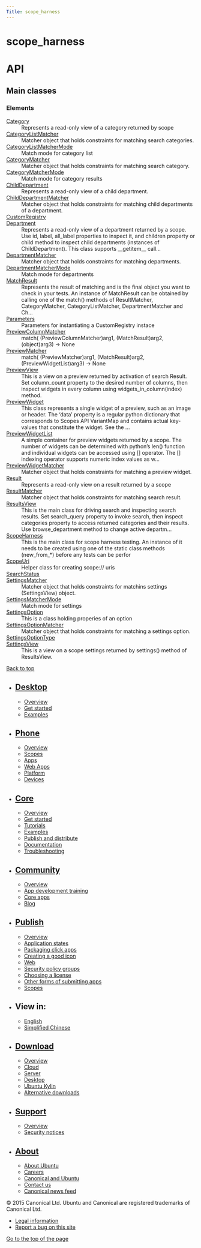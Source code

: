 ```yaml
---
Title: scope_harness
---
```


# scope_harness

<!-- Start Namespace Content -->
<h1>API<a class="headerlink" href="#api" title="Permalink to this headline"></a></h1>
<h2>Main classes<a class="headerlink" href="#main-classes" title="Permalink to this headline"></a></h2>
<!-- End Namespace Content -->
<h3>Elements</h3>
<dl>
<dt><a href="scope_harness.Category.md">Category</a></dt><dd>Represents a read-only view of a category returned by scope</dd>
<dt><a href="scope_harness.CategoryListMatcher.md">CategoryListMatcher</a></dt><dd>Matcher object that holds constraints for matching search categories.</dd>
<dt><a href="scope_harness.CategoryListMatcherMode.md">CategoryListMatcherMode</a></dt><dd>Match mode for category list</dd>
<dt><a href="scope_harness.CategoryMatcher.md">CategoryMatcher</a></dt><dd>Matcher object that holds constraints for matching search category.</dd>
<dt><a href="scope_harness.CategoryMatcherMode.md">CategoryMatcherMode</a></dt><dd>Match mode for category results</dd>
<dt><a href="scope_harness.ChildDepartment.md">ChildDepartment</a></dt><dd>Represents a read-only view of a child department.</dd>
<dt><a href="scope_harness.ChildDepartmentMatcher.md">ChildDepartmentMatcher</a></dt><dd>Matcher object that holds constraints for matching child departments of a department.</dd>
<dt><a href="scope_harness.CustomRegistry.md">CustomRegistry</a></dt><dd></dd>
<dt><a href="scope_harness.Department.md">Department</a></dt><dd>Represents a read-only view of a department returned by a scope. Use id, label, all_label properties to inspect it, and children property or child method to inspect child departments (instances of ChildDepartment).  This class supports __getitem__ call...</dd>
<dt><a href="scope_harness.DepartmentMatcher.md">DepartmentMatcher</a></dt><dd>Matcher object that holds constraints for matching departments.</dd>
<dt><a href="scope_harness.DepartmentMatcherMode.md">DepartmentMatcherMode</a></dt><dd>Match mode for departments</dd>
<dt><a href="scope_harness.MatchResult.md">MatchResult</a></dt><dd>Represents the result of matching and is the final object you want to check in your tests. An instance of MatchResult can be obtained by calling one of the match() methods of ResultMatcher, CategoryMatcher, CategoryListMatcher, DepartmentMatcher and Ch...</dd>
<dt><a href="scope_harness.Parameters.md">Parameters</a></dt><dd>Parameters for instantiating a CustomRegistry instace</dd>
<dt><a href="scope_harness.PreviewColumnMatcher.md">PreviewColumnMatcher</a></dt><dd>match( (PreviewColumnMatcher)arg1, (MatchResult)arg2, (object)arg3) -&gt; None</dd>
<dt><a href="scope_harness.PreviewMatcher.md">PreviewMatcher</a></dt><dd>match( (PreviewMatcher)arg1, (MatchResult)arg2, (PreviewWidgetList)arg3) -&gt; None</dd>
<dt><a href="scope_harness.PreviewView.md">PreviewView</a></dt><dd>This is a view on a preview returned by activation of search Result. Set column_count property to the desired number of columns, then inspect widgets in every column using widgets_in_column(index) method.</dd>
<dt><a href="scope_harness.PreviewWidget.md">PreviewWidget</a></dt><dd>This class represents a single widget of a preview, such as an image or header. The &#8216;data&#8217; property is a regular python dictionary that corresponds to Scopes API VariantMap and contains actual key-values that constitute the widget. See the ...</dd>
<dt><a href="scope_harness.PreviewWidgetList.md">PreviewWidgetList</a></dt><dd>A simple container for preview widgets returned by a scope. The number of widgets can be determined with python&#8217;s len() function and individual widgets can be accessed using [] operator. The [] indexing operator supports numeric index values as w...</dd>
<dt><a href="scope_harness.PreviewWidgetMatcher.md">PreviewWidgetMatcher</a></dt><dd>Matcher object that holds constraints for matching a preview widget.</dd>
<dt><a href="scope_harness.Result.md">Result</a></dt><dd>Represents a read-only view on a result returned by a scope</dd>
<dt><a href="scope_harness.ResultMatcher.md">ResultMatcher</a></dt><dd>Matcher object that holds constraints for matching search result.</dd>
<dt><a href="scope_harness.ResultsView.md">ResultsView</a></dt><dd>This is the main class for driving search and inspecting search results. Set search_query property to invoke search, then inspect categories property to access returned categories and their results. Use browse_department method to change active departm...</dd>
<dt><a href="scope_harness.ScopeHarness.md">ScopeHarness</a></dt><dd>This is the main class for scope harness testing. An instance of it needs to be created using one of the static class methods (new_from_*) before any tests can be perfor</dd>
<dt><a href="scope_harness.ScopeUri.md">ScopeUri</a></dt><dd>Helper class for creating scope:// uris</dd>
<dt><a href="scope_harness.SearchStatus.md">SearchStatus</a></dt><dd></dd>
<dt><a href="scope_harness.SettingsMatcher.md">SettingsMatcher</a></dt><dd>Matcher object that holds constraints for matchins settings (SettingsView) object.</dd>
<dt><a href="scope_harness.SettingsMatcherMode.md">SettingsMatcherMode</a></dt><dd>Match mode for settings</dd>
<dt><a href="scope_harness.SettingsOption.md">SettingsOption</a></dt><dd>This is a class holding properies of an option</dd>
<dt><a href="scope_harness.SettingsOptionMatcher.md">SettingsOptionMatcher</a></dt><dd>Matcher object that holds constraints for matching a settings option.</dd>
<dt><a href="scope_harness.SettingsOptionType.md">SettingsOptionType</a></dt><dd></dd>
<dt><a href="scope_harness.SettingsView.md">SettingsView</a></dt><dd>This is a view on a scope settings returned by settings() method of ResultsView.</dd>
</dl>
<!-- div.inner-wrapper -->
<!-- div.wrapper -->
<footer class="global clearfix no-global">
<p class="top-link"><a href="#">Back to top</a>
</p>
<nav id="main-navigation" role="navigation">
<ul>
<li>
<h2><a href="https://developer.ubuntu.com/en/desktop/" class="">Desktop</a></h2>
<ul class="second-level-nav">
<li class="first"><a href="https://developer.ubuntu.com/en/desktop/" >Overview</a></li>
<li class="">
<a href="http://snapcraft.io/?utm_source=developer.ubuntu.com&amp;utm_medium=devportal&amp;utm_term=snaps%20snapcraft%20desktop&amp;utm_content=menu&amp;utm_campaign=duc_snappers" class="">Get started</a>
</li>
<li class="">
<a href="https://github.com/ubuntu/snappy-playpen" class="">Examples</a>
</li>
</ul>
</li>
<li>
<h2><a href="https://developer.ubuntu.com/en/phone/" class="">Phone</a></h2>
<ul class="second-level-nav">
<li class="first"><a href="https://developer.ubuntu.com/en/phone/" >Overview</a></li>
<li class="">
<a href="https://developer.ubuntu.com/en/phone/scopes/" class="">Scopes</a>
</li>
<li class="">
<a href="https://developer.ubuntu.com/en/phone/apps/" class="">Apps</a>
</li>
<li class="">
<a href="https://developer.ubuntu.com/en/phone/web/" class="">Web Apps</a>
</li>
<li class="">
<a href="https://developer.ubuntu.com/en/phone/platform/" class="">Platform</a>
</li>
<li class="">
<a href="https://developer.ubuntu.com/en/phone/devices/" class="">Devices</a>
</li>
</ul>
</li>
<li>
<h2><a href="https://developer.ubuntu.com/core" class="">Core</a></h2>
<ul class="second-level-nav">
<li class="first"><a href="https://developer.ubuntu.com/core" >Overview</a></li>
<li class="">
<a href="https://developer.ubuntu.com/core/get-started" class="">Get started</a>
</li>
<li class="">
<a href="https://developer.ubuntu.com/core/tutorials" class="">Tutorials</a>
</li>
<li class="">
<a href="https://developer.ubuntu.com/core/examples" class="">Examples</a>
</li>
<li class="">
<a href="https://developer.ubuntu.com/core/publish-and-distribute" class="">Publish and distribute</a>
</li>
<li class="">
<a href="https://developer.ubuntu.com/core/documentation" class="">Documentation</a>
</li>
<li class="">
<a href="https://developer.ubuntu.com/core/troubleshooting" class="">Troubleshooting</a>
</li>
</ul>
</li>
<li>
<h2><a href="https://developer.ubuntu.com/en/community/" class="">Community</a></h2>
<ul class="second-level-nav">
<li class="first"><a href="https://developer.ubuntu.com/en/community/" >Overview</a></li>
<li class="">
<a href="https://developer.ubuntu.com/en/community/training/" class="">App development training</a>
</li>
<li class="">
<a href="https://developer.ubuntu.com/en/community/core-apps/" class="">Core apps</a>
</li>
<li class="">
<a href="https://developer.ubuntu.com/en/community/blog/" class="">Blog</a>
</li>
</ul>
</li>
<li>
<h2><a href="https://developer.ubuntu.com/en/publish/" class="">Publish</a></h2>
<ul class="second-level-nav">
<li class="first"><a href="https://developer.ubuntu.com/en/publish/" >Overview</a></li>
<li class="">
<a href="https://developer.ubuntu.com/en/publish/application-states/" class="">Application states</a>
</li>
<li class="">
<a href="https://developer.ubuntu.com/en/publish/packaging-click-apps/" class="">Packaging click apps</a>
</li>
<li class="">
<a href="https://developer.ubuntu.com/en/publish/creating-a-good-icon/" class="">Creating a good icon</a>
</li>
<li class="">
<a href="https://developer.ubuntu.com/en/publish/web/" class="">Web</a>
</li>
<li class="">
<a href="https://developer.ubuntu.com/en/publish/security-policy-groups/" class="">Security policy groups</a>
</li>
<li class="">
<a href="https://developer.ubuntu.com/en/publish/choosing-a-license/" class="">Choosing a license</a>
</li>
<li class="">
<a href="https://developer.ubuntu.com/en/publish/other-forms-of-submitting-apps/" class="">Other forms of submitting apps</a>
</li>
<li class="">
<a href="https://developer.ubuntu.com/en/publish/scopes/" class="">Scopes</a>
</li>
</ul>
</li>
</ul>
<!-- /.footer-a -->
<ul class="clearfix">
<li>
<h2>View in:</h2>
<ul class="second-level-nav">
<li class="lang active">
<a href="index.html" title="Change to language: English">English</a>
</li>
<li class="lang">
<a href="index.html" title="Change to language: Simplified Chinese">Simplified Chinese</a>
</li>
</ul>
</li>
<li>
<h2><a href="http://ubuntu.com/download/">Download</a></h2>
<ul class="second-level-nav">
<li class="first"><a href="http://ubuntu.com/download">Overview</a>
</li>
<li><a href="http://ubuntu.com/download/cloud">Cloud</a>
</li>
<li><a href="http://ubuntu.com/download/server">Server</a>
</li>
<li><a href="http://ubuntu.com/download/desktop">Desktop</a>
</li>
<li><a href="http://ubuntu.com/download/ubuntu-kylin">Ubuntu Kylin</a>
</li>
<li><a href="http://ubuntu.com/download/alternative-downloads">Alternative downloads</a>
</li>
</ul>
</li>
<li>
<h2><a href="http://ubuntu.com/support/">Support</a></h2>
<ul class="second-level-nav">
<li class="first"><a href="http://ubuntu.com/support">Overview</a>
</li>
<li><a href="http://www.ubuntu.com/usn/">Security notices</a>
</li>
</ul>
</li>
<li>
<h2><a href="http://ubuntu.com/about/">About</a></h2>
<ul class="second-level-nav">
<li><a href="http://ubuntu.com/about/about-ubuntu">About Ubuntu</a>
</li>
<li><a href="http://www.canonical.com/careers">Careers</a>
</li>
<li><a href="http://ubuntu.com/about/canonical-and-ubuntu">Canonical and Ubuntu</a>
</li>
<li><a accesskey="7" href="http://ubuntu.com/about/contact-us">Contact us</a>
</li>
<li><a accesskey="2" href="http://insights.ubuntu.com/feed/">Canonical news feed</a>
</li>
</ul>
</li>
</ul>
</nav>
<p class="twelve-col">© 2015 Canonical Ltd. Ubuntu and Canonical are registered trademarks of Canonical Ltd.</p>
<ul class="inline clear">
<li><a href="http://www.ubuntu.com/legal">Legal information</a>
</li>
<li><a href="https://bugs.launchpad.net/developer-ubuntu-com/">Report a bug on this site</a>
</li>
</ul>
<span class="accessibility-aid"><a href="#">Go to the top of the page</a></span>
<!-- /.legal -->
</footer>
<script type='text/javascript' src='https://developer.ubuntu.com/static/devportal_static/developer_portal/syntaxhighlighter3/scripts/shCore.js?ver=3.0.83c'></script>
<script type='text/javascript' src='https://developer.ubuntu.com/static/devportal_static/developer_portal/syntaxhighlighter3/scripts/shAutoloader.js?ver=3.0.83c'></script>
<script type='text/javascript'>
(function(){
var corecss = document.createElement('link');
var themecss = document.createElement('link');
var corecssurl = "/static/devportal_static/developer_portal/syntaxhighlighter3/styles/shCore.css?ver=3.0.83c";
if ( corecss.setAttribute ) {
corecss.setAttribute( "rel", "stylesheet" );
corecss.setAttribute( "type", "text/css" );
corecss.setAttribute( "href", corecssurl );
} else {
corecss.rel = "stylesheet";
corecss.href = corecssurl;
}
document.getElementsByTagName("head")[0].insertBefore( corecss, document.getElementById("syntaxhighlighteranchor") );
var themecssurl = "/static/devportal_static/developer_portal/syntaxhighlighter3/styles/shThemeDefault.css?ver=3.0.83c";
if ( themecss.setAttribute ) {
themecss.setAttribute( "rel", "stylesheet" );
themecss.setAttribute( "type", "text/css" );
themecss.setAttribute( "href", themecssurl );
} else {
themecss.rel = "stylesheet";
themecss.href = themecssurl;
}
//document.getElementById("syntaxhighlighteranchor").appendChild(themecss);
document.getElementsByTagName("head")[0].insertBefore( themecss, document.getElementById("syntaxhighlighteranchor") );
})();
SyntaxHighlighter.config.strings.expandSource = '+ expand source';
SyntaxHighlighter.config.strings.help = '?';
SyntaxHighlighter.config.strings.alert = 'SyntaxHighlighter\n\n';
SyntaxHighlighter.config.strings.noBrush = 'Can\'t find brush for: ';
SyntaxHighlighter.config.strings.brushNotHtmlScript = 'Brush wasn\'t configured for html-script option: ';
SyntaxHighlighter.defaults['pad-line-numbers'] = false;
SyntaxHighlighter.defaults['toolbar'] = false;
SyntaxHighlighter.autoloader(
'js jscript javascript  /static/devportal_static/developer_portal/syntaxhighlighter3/scripts/shBrushJScript.js',
'c cpp                  /static/devportal_static/developer_portal/syntaxhighlighter3/scripts/shBrushCpp.js',
'xml html               /static/devportal_static/developer_portal/syntaxhighlighter3/scripts/shBrushXml.js',
'bash                   /static/devportal_static/developer_portal/syntaxhighlighter3/scripts/shBrushBash.js',
'python                 /static/devportal_static/developer_portal/syntaxhighlighter3/scripts/shBrushPython.js'
);
SyntaxHighlighter.all();
</script>
<!-- Use this only until Modernizr fixes Opera Mini background-size detection -->
<script>
var isOperaMini = (navigator.userAgent.indexOf('Opera Mini') > -1);
if(isOperaMini) {
var root = document.documentElement;
root.className += " opera-mini";
}
</script>
<script>
if(!core){ var core = {}; }
core.globalPrepend = 'body';
</script>
<script src="https://developer.ubuntu.com/assets/sites/ubuntu/latest/u/js/plugins/yui-combined.min.js"></script>
<script src="https://developer.ubuntu.com/assets/sites/ubuntu/latest/u/js/global.js"></script>
<script src="https://developer.ubuntu.com/assets/sites/guidelines/js/responsive/core.js"></script>
<script src="https://developer.ubuntu.com/assets/sites/ubuntu/latest/u/js/global.js"></script>
<script src="https://developer.ubuntu.com/assets/sites/ubuntu/latest/u/js/scratch.js"></script>
<script src="https://developer.ubuntu.com/assets/sites/ubuntu/latest/u/js/plugins/respond.min.js"></script>
<script type="text/javascript">
var _gaq = _gaq || [];
/* Save to developer.ubuntu.com profile */	
_gaq.push(['_setAccount', 'UA-1018242-33']);
_gaq.push(['_setDomainName', '.ubuntu.com']);
_gaq.push(['_trackPageview']);
/* Save to www.ubuntu.com profile */	
_gaq.push(['b._setAccount', 'UA-1018242-4']);
_gaq.push(['b._setDomainName', '.ubuntu.com']);
_gaq.push(['b._trackPageview']);
(function() {
var ga = document.createElement('script'); ga.type = 'text/javascript'; ga.async = true;
ga.src = ('https:' == document.location.protocol ? 'https://' : 'http://') + 'stats.g.doubleclick.net/dc.js';
var s = document.getElementsByTagName('script')[0]; s.parentNode.insertBefore(ga, s);
})();
</script>
</body>
</html>
